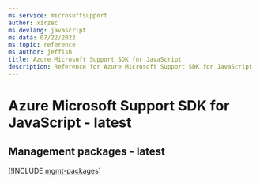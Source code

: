 ```yaml
---
ms.service: microsoftsupport
author: xirzec
ms.devlang: javascript
ms.data: 07/22/2022
ms.topic: reference
ms.author: jeffish
title: Azure Microsoft Support SDK for JavaScript
description: Reference for Azure Microsoft Support SDK for JavaScript
---
```

# Azure Microsoft Support SDK for JavaScript - latest

## Management packages - latest
[!INCLUDE [mgmt-packages](microsoft-support-mgmt-index.md)]